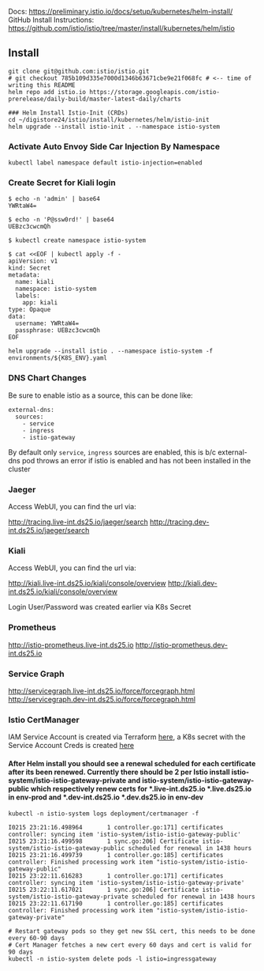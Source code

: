 Docs: https://preliminary.istio.io/docs/setup/kubernetes/helm-install/
GitHub Install Instructions: https://github.com/istio/istio/tree/master/install/kubernetes/helm/istio

## Install

```
git clone git@github.com:istio/istio.git
# git checkout 785b109d335e7000d1346b63671cbe9e21f068fc # <-- time of writing this README
helm repo add istio.io https://storage.googleapis.com/istio-prerelease/daily-build/master-latest-daily/charts

### Helm Install Istio-Init (CRDs)
cd ~/digistore24/istio/install/kubernetes/helm/istio-init
helm upgrade --install istio-init . --namespace istio-system
```

### Activate Auto Envoy Side Car Injection By Namespace

```shell
kubectl label namespace default istio-injection=enabled
```

### Create Secret for Kiali login
```
$ echo -n 'admin' | base64
YWRtaW4=

$ echo -n 'P@ssw0rd!' | base64
UEBzc3cwcmQh

$ kubectl create namespace istio-system

$ cat <<EOF | kubectl apply -f -
apiVersion: v1
kind: Secret
metadata:
  name: kiali
  namespace: istio-system
  labels:
    app: kiali
type: Opaque
data:
  username: YWRtaW4=
  passphrase: UEBzc3cwcmQh
EOF
```

```
helm upgrade --install istio . --namespace istio-system -f environments/${K8S_ENV}.yaml
```

### DNS Chart Changes

Be sure to enable istio as a source, this can be done like:

```
external-dns:
  sources:
    - service
    - ingress
    - istio-gateway
```
By default only `service`, `ingress` sources are enabled, this is b/c external-dns pod throws an error if istio is enabled and has not been installed in the cluster


### Jaeger

Access WebUI, you can find the url via:

http://tracing.live-int.ds25.io/jaeger/search
http://tracing.dev-int.ds25.io/jaeger/search

### Kiali

Access WebUI, you can find the url via:

http://kiali.live-int.ds25.io/kiali/console/overview 
http://kiali.dev-int.ds25.io/kiali/console/overview 

Login User/Password was created earlier via K8s Secret

### Prometheus

http://istio-prometheus.live-int.ds25.io
http://istio-prometheus.dev-int.ds25.io


### Service Graph

http://servicegraph.live-int.ds25.io/force/forcegraph.html
http://servicegraph.dev-int.ds25.io/force/forcegraph.html

### Istio CertManager

IAM Service Account is created via Terraform [here](https://gitlab.com/ds24/infra/blob/master/infrastructure/modules/dns/iam.tf#L1-18), a K8s secret with the Service Account Creds is created [here](https://gitlab.com/ds24/infra/blob/master/infrastructure/modules/dns/main.tf#L12-21)

#### After Helm install you should see a renewal scheduled for each certificate after its been renewed.  Currently there should be 2 per Istio install istio-system/istio-istio-gateway-private and istio-system/istio-istio-gateway-public which respectively renew certs for *.live-int.ds25.io *.live.ds25.io in env-prod and *.dev-int.ds25.io *.dev.ds25.io in env-dev

```
kubectl -n istio-system logs deployment/certmanager -f

I0215 23:21:16.498964       1 controller.go:171] certificates controller: syncing item 'istio-system/istio-istio-gateway-public'
I0215 23:21:16.499598       1 sync.go:206] Certificate istio-system/istio-istio-gateway-public scheduled for renewal in 1438 hours
I0215 23:21:16.499739       1 controller.go:185] certificates controller: Finished processing work item "istio-system/istio-istio-gateway-public"
I0215 23:22:11.616283       1 controller.go:171] certificates controller: syncing item 'istio-system/istio-istio-gateway-private'
I0215 23:22:11.617021       1 sync.go:206] Certificate istio-system/istio-istio-gateway-private scheduled for renewal in 1438 hours
I0215 23:22:11.617190       1 controller.go:185] certificates controller: Finished processing work item "istio-system/istio-istio-gateway-private"
```

```
# Restart gateway pods so they get new SSL cert, this needs to be done every 60-90 days
# Cert Manager fetches a new cert every 60 days and cert is valid for 90 days
kubectl -n istio-system delete pods -l istio=ingressgateway
```

